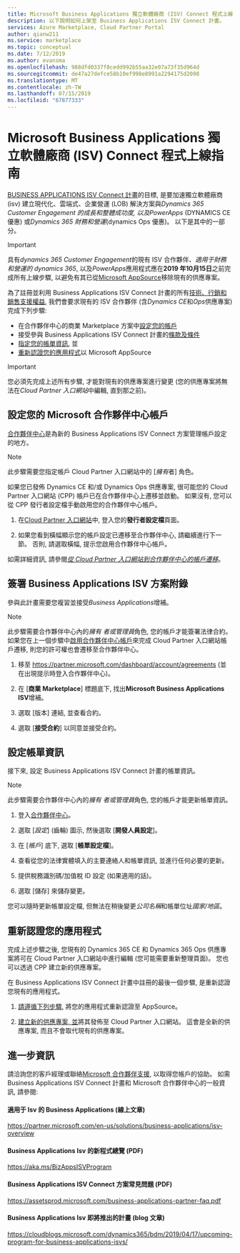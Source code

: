 ```yaml
---
title: Microsoft Business Applications 獨立軟體廠商 (ISV) Connect 程式上線指南
description: 以下說明如何上架至 Business Applications ISV Connect 計畫。
services: Azure Marketplace, Cloud Partner Portal
author: qianw211
ms.service: marketplace
ms.topic: conceptual
ms.date: 7/12/2019
ms.author: evansma
ms.openlocfilehash: 988dfd0337f8cedd992b55aa32e07a73f35d964d
ms.sourcegitcommit: de47a27defce58b10ef998e8991a2294175d2098
ms.translationtype: MT
ms.contentlocale: zh-TW
ms.lasthandoff: 07/15/2019
ms.locfileid: "67877333"
---
```

# <a name="microsoft-business-applications-independent-software-vendor-isv-connect-program-onboarding-guide"></a>Microsoft Business Applications 獨立軟體廠商 (ISV) Connect 程式上線指南

[BUSINESS APPLICATIONS ISV Connect 計畫](https://partner.microsoft.com/solutions/business-applications/isv-overview)的目標, 是要加速獨立軟體廠商 (isv) 建立現代化、雲端式、企業營運 (LOB) 解決方案與*Dynamics 365 Customer Engagement 的成長和整體成功度, 以及PowerApps* (DYNAMICS CE 優惠) 或*Dynamics 365 財務和營運*(dynamics Ops 優惠)。 以下是其中的一部分。

> [!IMPORTANT]
> 具有*dynamics 365 Customer Engagement*的現有 ISV 合作夥伴、*適用于財務和營運的 dynamics 365*, 以及*PowerApps*應用程式應在**2019 年10月15日**之前完成所有上線步驟, 以避免有其已從[Microsoft AppSource](https://appsource.microsoft.com)移除現有的供應專案。

為了註冊並利用 Business Applications ISV Connect 計畫的所有[技術、行銷和銷售支援權益](https://partner.microsoft.com/en-us/solutions/business-applications/isv-overview), 我們會要求現有的 ISV 合作夥伴 (含*Dynamics CE*和*Ops*供應專案) 完成下列步驟: 

 - 在合作夥伴中心的商業 Marketplace 方案中[設定您的帳戶](#set-up-your-microsoft-partner-center-account)
 - 接受參與 Business Applications ISV Connect 計畫的[條款及條件](#sign-the-business-applications-isv-program-addendum)
 - [指定您的帳單資訊](#set-up-your-billing-information), 並
 - [重新認證您的應用程式](#recertify-your-application)以 Microsoft AppSource

> [!IMPORTANT]
> 您必須先完成上述所有步驟, 才能對現有的供應專案進行變更 (您的供應專案將無法在*Cloud Partner 入口網站*中編輯, 直到那之前)。

## <a name="set-up-your-microsoft-partner-center-account"></a>設定您的 Microsoft 合作夥伴中心帳戶

[合作夥伴中心](https://partner.microsoft.com)是為新的 Business Applications ISV Connect 方案管理帳戶設定的地方。

> [!NOTE]
> 此步驟需要您指定帳戶 Cloud Partner 入口網站中的 [*擁有*者] 角色。

如果您已發佈 Dynamics CE 和/或 Dynamics Ops 供應專案, 很可能您的 Cloud Partner 入口網站 (CPP) 帳戶已在合作夥伴中心上遷移並啟動。 如果沒有, 您可以從 CPP 發行者設定檔手動啟用您的合作夥伴中心帳戶。

1. 在[Cloud Partner 入口網站](https://cloudpartner.azure.com/)中, 登入您的**發行者設定檔**頁面。

2. 如果您看到橫幅顯示您的帳戶設定已遷移至合作夥伴中心, 請繼續進行下一節。 否則, 請選取橫幅, 提示您啟用合作夥伴中心帳戶。

如需詳細資訊, 請參閱[*從 Cloud Partner 入口網站到合作夥伴中心的帳戶遷移*](../partner-center-portal/account-migration-from-cpp-to-pc.md)。

## <a name="sign-the-business-applications-isv-program-addendum"></a>簽署 Business Applications ISV 方案附錄

參與此計畫需要您複習並接受*Business Applications*增補。

> [!NOTE]
> 此步驟需要合作夥伴中心內的*擁有* *者或管理員*角色, 您的帳戶才能簽署法律合約。 如果您在上一個步驟中[啟用合作夥伴中心帳戶](#set-up-your-microsoft-partner-center-account)來完成 Cloud Partner 入口網站帳戶遷移, 則您的許可權也會遷移至合作夥伴中心。

1. 移至 https://partner.microsoft.com/dashboard/account/agreements (並在出現提示時登入合作夥伴中心)。

2. 在 [**商業 Marketplace**] 標題底下, 找出**Microsoft Business Applications ISV**增補。

3. 選取 [版本] 連結, 並查看合約。

4. 選取 [**接受合約**] 以同意並接受合約。

## <a name="set-up-your-billing-information"></a>設定帳單資訊

接下來, 設定 Business Applications ISV Connect 計畫的帳單資訊。

> [!NOTE]
> 此步驟需要合作夥伴中心內的*擁有* *者或管理員*角色, 您的帳戶才能更新帳單資訊。

1. 登入[合作夥伴中心](https://partner.microsoft.com/dashboard)。

2. 選取 [*設定*] (齒輪) 圖示, 然後選取 [**開發人員設定**]。

3. 在 [*帳戶*] 底下, 選取 [**帳單設定檔**]。

4. 查看從您的法律實體填入的主要連絡人和帳單資訊, 並進行任何必要的更新。

5. 提供稅務識別碼/加值稅 ID 設定 (如果適用的話)。

6. 選取 [儲存]  來儲存變更。

您可以隨時更新帳單設定檔, 但無法在稍後變更*公司名稱*和帳單位址*國家/地區*。

## <a name="recertify-your-application"></a>重新認證您的應用程式

完成上述步驟之後, 您現有的 Dynamics 365 CE 和 Dynamics 365 Ops 供應專案將可在 Cloud Partner 入口網站中進行編輯 (您可能需要重新整理頁面)。 您也可以透過 CPP 建立新的供應專案。

在 Business Applications ISV Connect 計畫中註冊的最後一個步驟, 是重新認證您現有的應用程式。

1. [請遵循下列步驟](https://partner.microsoft.com/en-us/solutions/business-applications/isv-publish), 將您的應用程式重新認證至 AppSource。

2. [建立新的供應專案, 並](manage-offers/cpp-manage-offers.md)將其發佈至 Cloud Partner 入口網站。 這會是全新的供應專案, 而且不會取代現有的供應專案。

## <a name="further-info"></a>進一步資訊

請洽詢您的客戶經理或聯絡[Microsoft 合作夥伴支援](https://partner.microsoft.com/support), 以取得您帳戶的協助。 如需 Business Applications ISV Connect 計畫和 Microsoft 合作夥伴中心的一般資訊, 請參閱:

#### <a name="business-applications-for-isvs-online-article"></a>適用于 Isv 的 Business Applications (線上文章)
https://partner.microsoft.com/en-us/solutions/business-applications/isv-overview

#### <a name="overview-of-the-new-program-for-business-applications-isvs-pdf"></a>Business Applications Isv 的新程式總覽 (PDF)
https://aka.ms/BizAppsISVProgram

#### <a name="business-applications-isv-connect-program-faq-pdf"></a>Business Applications ISV Connect 方案常見問題 (PDF)
https://assetsprod.microsoft.com/business-applications-partner-faq.pdf

#### <a name="upcoming-program-for-business-applications-isvs-blog-post"></a>Business Applications Isv 即將推出的計畫 (blog 文章)
https://cloudblogs.microsoft.com/dynamics365/bdm/2019/04/17/upcoming-program-for-business-applications-isvs/

